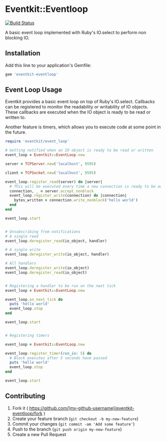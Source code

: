 # Eventkit::Eventloop

[![Build Status](https://travis-ci.org/omartell/eventkit-eventloop.svg?branch=master)](https://travis-ci.org/omartell/eventkit-eventloop)

A basic event loop implemented with Ruby's IO.select to perform non blocking IO.

## Installation

Add this line to your application's Gemfile:

```ruby
gem 'eventkit-eventloop'
```

## Event Loop Usage

Eventkit provides a basic event loop on top of Ruby's IO.select.
Callbacks can be registered to monitor the readability or writability of IO objects.
These callbacks are executed when the IO object is ready to be read or written to.

Another feature is timers, which allows you to execute code at some point in the future.

```ruby
require 'eventkit/event_loop'

# Getting notified when an IO object is ready to be read or written
event_loop = Eventkit::EventLoop.new

server = TCPServer.new('localhost', 9595)

client = TCPSocket.new('localhost', 9595)

event_loop.register_read(server) do |server|
  # This will be executed every time a new connection is ready to be accepted
  connection, _ = server.accept_nonblock
  event_loop.register_write(connection) do |connection|
    bytes_written = connection.write_nonblock('hello world')
  end
end

event_loop.start


# Unsubscribing from notifications
# A single read
event_loop.deregister_read(io_object, handler)

# A single write
event_loop.deregister_write(io_object, handler)

# All handlers
event_loop.deregister_write(io_object)
event_loop.deregister_read(io_object)


# Registering a handler to be run on the next tick
event_loop = Eventkit::EventLoop.new

event_loop.on_next_tick do
  puts 'hello world'
  event_loop.stop
end

event_loop.start


# Registering timers

event_loop = Eventkit::EventLoop.new

event_loop.register_timer(run_in: 5) do
  # Block executes after 5 seconds have passed
  puts 'hello world'
  event_loop.stop
end

event_loop.start
```

## Contributing

1. Fork it ( https://github.com/[my-github-username]/eventkit-eventloop/fork )
2. Create your feature branch (`git checkout -b my-new-feature`)
3. Commit your changes (`git commit -am 'Add some feature'`)
4. Push to the branch (`git push origin my-new-feature`)
5. Create a new Pull Request
